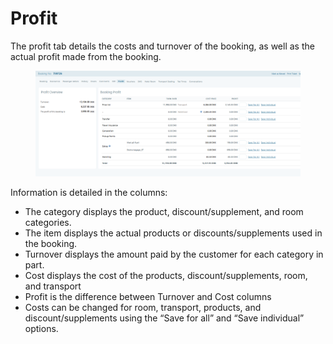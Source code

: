 # Profit

The profit tab details the costs and turnover of the booking, as well as the actual profit made from the booking.

<figure><img src="../../.gitbook/assets/image (5).png" alt=""><figcaption></figcaption></figure>

Information is detailed in the columns:

* The category displays the product, discount/supplement, and room categories.
* The item displays the actual products or discounts/supplements used in the booking.
* Turnover displays the amount paid by the customer for each category in part.
* Cost displays the cost of the products, discount/supplements, room, and transport
* Profit is the difference between Turnover and Cost columns
* Costs can be changed for room, transport, products, and discount/supplements using the “Save for all” and “Save individual” options.
